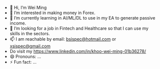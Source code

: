 - 👋 Hi, I’m Wei Ming
- 👀 I’m interested in making money in Forex.
- 🌱 I’m currently learning in AI/ML/DL to use in my EA to generate passive income. 
- 💞️ I’m looking for a job in Fintech and Healthcare so that I can use my skills in the sectors.
- 📫 I am reachable by email: bsispec@hotmail.com or xsispec@gmail.com
-  Do visit my https://www.linkedin.com/in/khoo-wei-ming-01b36278/ 
- 😄 Pronouns: ...
- ⚡ Fun fact: ...

<!---
Xoik80/Xoik80 is a ✨ special ✨ repository because its `README.md` (this file) appears on your GitHub profile.
You can click the Preview link to take a look at your changes.
--->
